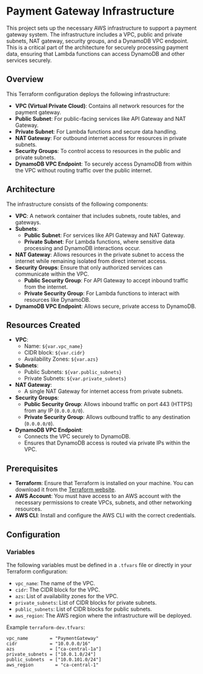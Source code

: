 # Payment Gateway Infrastructure

This project sets up the necessary AWS infrastructure to support a payment gateway system. The infrastructure includes a VPC, public and private subnets, NAT gateway, security groups, and a DynamoDB VPC endpoint. This is a critical part of the architecture for securely processing payment data, ensuring that Lambda functions can access DynamoDB and other services securely.

## Overview

This Terraform configuration deploys the following infrastructure:

- **VPC (Virtual Private Cloud)**: Contains all network resources for the payment gateway.
- **Public Subnet**: For public-facing services like API Gateway and NAT Gateway.
- **Private Subnet**: For Lambda functions and secure data handling.
- **NAT Gateway**: For outbound internet access for resources in private subnets.
- **Security Groups**: To control access to resources in the public and private subnets.
- **DynamoDB VPC Endpoint**: To securely access DynamoDB from within the VPC without routing traffic over the public internet.

## Architecture

The infrastructure consists of the following components:

- **VPC**: A network container that includes subnets, route tables, and gateways.
- **Subnets**:
  - **Public Subnet**: For services like API Gateway and NAT Gateway.
  - **Private Subnet**: For Lambda functions, where sensitive data processing and DynamoDB interactions occur.
- **NAT Gateway**: Allows resources in the private subnet to access the internet while remaining isolated from direct internet access.
- **Security Groups**: Ensure that only authorized services can communicate within the VPC.
  - **Public Security Group**: For API Gateway to accept inbound traffic from the internet.
  - **Private Security Group**: For Lambda functions to interact with resources like DynamoDB.
- **DynamoDB VPC Endpoint**: Allows secure, private access to DynamoDB.

## Resources Created

- **VPC**:
  - Name: `${var.vpc_name}`
  - CIDR block: `${var.cidr}`
  - Availability Zones: `${var.azs}`
- **Subnets**:
  - Public Subnets: `${var.public_subnets}`
  - Private Subnets: `${var.private_subnets}`
- **NAT Gateway**:
  - A single NAT Gateway for internet access from private subnets.
- **Security Groups**:
  - **Public Security Group**: Allows inbound traffic on port 443 (HTTPS) from any IP (`0.0.0.0/0`).
  - **Private Security Group**: Allows outbound traffic to any destination (`0.0.0.0/0`).
- **DynamoDB VPC Endpoint**:
  - Connects the VPC securely to DynamoDB.
  - Ensures that DynamoDB access is routed via private IPs within the VPC.

## Prerequisites

- **Terraform**: Ensure that Terraform is installed on your machine. You can download it from the [Terraform website](https://www.terraform.io/downloads).
- **AWS Account**: You must have access to an AWS account with the necessary permissions to create VPCs, subnets, and other networking resources.
- **AWS CLI**: Install and configure the AWS CLI with the correct credentials.

## Configuration

### Variables

The following variables must be defined in a `.tfvars` file or directly in your Terraform configuration:

- `vpc_name`: The name of the VPC.
- `cidr`: The CIDR block for the VPC.
- `azs`: List of availability zones for the VPC.
- `private_subnets`: List of CIDR blocks for private subnets.
- `public_subnets`: List of CIDR blocks for public subnets.
- `aws_region`: The AWS region where the infrastructure will be deployed.

Example `terraform-dev.tfvars`:

```hcl
vpc_name        = "PaymentGateway"
cidr            = "10.0.0.0/16"
azs             = ["ca-central-1a"]
private_subnets = ["10.0.1.0/24"]
public_subnets  = ["10.0.101.0/24"]
aws_region        = "ca-central-1"
